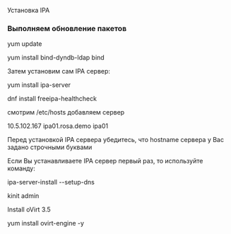 Установка IPA

### Выполняем обновление пакетов

yum update


yum install bind-dyndb-ldap bind

Затем установим сам IPA сервер:

yum install ipa-server


dnf install freeipa-healthcheck

смотрим /etc/hosts добавляем сервер 

10.5.102.167 ipa01.rosa.demo ipa01

Перед установкой IPA сервера убедитесь, что hostname сервера у Вас задано строчными буквами

Если Вы устанавливаете IPA сервер первый раз, то используйте команду:

ipa-server-install --setup-dns

kinit admin

Install oVirt 3.5

yum install ovirt-engine -y